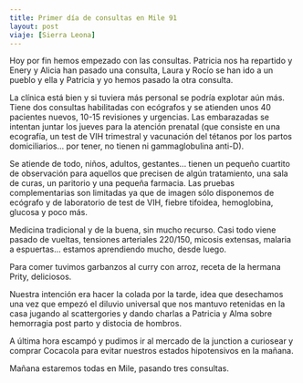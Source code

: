 ```yaml
---
title: Primer día de consultas en Mile 91
layout: post
viaje: [Sierra Leona]
---
```

Hoy por fin hemos empezado con las consultas. Patricia nos ha repartido y Enery y Alicia han pasado una consulta, Laura y Rocío se han ido a un pueblo y ella y Patricia y yo hemos pasado la otra consulta. 

La clínica está bien y si tuviera más personal se podría explotar aún más. Tiene dos consultas habilitadas con ecógrafos y se atienden unos 40 pacientes nuevos, 10-15 revisiones y urgencias. Las embarazadas se intentan juntar los jueves para la atención prenatal (que consiste en una ecografía, un test de VIH trimestral y vacunación del tétanos por los partos domiciliarios… por tener, no tienen ni gammaglobulina anti-D).

Se atiende de todo, niños, adultos, gestantes... tienen un pequeño cuartito de observación para aquellos que precisen de algún tratamiento, una sala de curas, un paritorio y una pequeña farmacia. Las pruebas complementarias son limitadas ya que de imagen sólo disponemos de ecógrafo y de laboratorio de test de VIH, fiebre tifoidea, hemoglobina, glucosa y poco más. 

Medicina tradicional y de la buena, sin mucho recurso. Casi todo viene pasado de vueltas, tensiones arteriales 220/150, micosis extensas, malaria a espuertas… estamos aprendiendo mucho, desde luego.

Para comer tuvimos garbanzos al curry con arroz, receta de la hermana Prity, deliciosos. 

Nuestra intención era hacer la colada por la tarde, idea que desechamos una vez que empezó el diluvio universal que nos mantuvo retenidas en la casa jugando al scattergories y dando charlas a Patricia y Alma sobre hemorragia post parto y distocia de hombros.

A última hora escampó y pudimos ir al mercado de la junction a curiosear y comprar Cocacola para evitar nuestros estados hipotensivos en la mañana.

Mañana estaremos todas en Mile, pasando tres consultas. 
